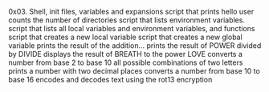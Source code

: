 0x03. Shell, init files, variables and expansions
script that prints hello user
counts the number of directories
script that lists environment variables.
script that lists all local variables and environment variables, and functions
script that creates a new local variable
script that creates a new global variable
prints the result of the addition...
prints the result of POWER divided by DIVIDE
displays the result of BREATH to the power LOVE
converts a number from base 2 to base 10
all possible combinations of two letters
prints a number with two decimal places
converts a number from base 10 to base 16
encodes and decodes text using the rot13 encryption

